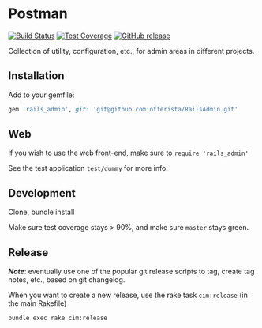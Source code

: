 # Postman

[![Build Status](http://test.barcoo.de:8888/buildStatus/icon?job=RailsAdmin)](http://test.barcoo.de:8888/job/RailsAdmin/lastCompletedBuild/testReport/)
[![Test Coverage](https://s3-eu-west-1.amazonaws.com/cim-jenkins/coverage/rails_admin-shield.png)](http://test.barcoo.de:8888/job/RailsAdmin/cobertura/)
[![GitHub release](https://img.shields.io/badge/release-0.1.0-blue.png)](https://github.com/offerista/RailsAdmin/releases/tag/0.1.0)

Collection of utility, configuration, etc., for admin areas in different projects.

## Installation

Add to your gemfile:

```ruby
gem 'rails_admin', git: 'git@github.com:offerista/RailsAdmin.git'
```

## Web

If you wish to use the web front-end, make sure to ```require 'rails_admin'```

See the test application ```test/dummy``` for more info.

## Development

Clone, bundle install

Make sure test coverage stays > 90%, and make sure ```master``` stays green.

## Release

___Note___: eventually use one of the popular git release scripts to tag, create tag notes, etc., based on git changelog.

When you want to create a new release, use the rake task ```cim:release``` (in the main Rakefile)

```shell
bundle exec rake cim:release
```
